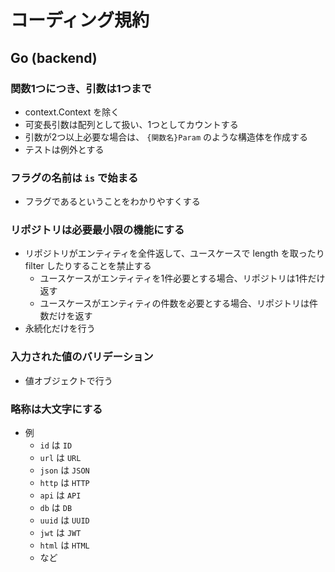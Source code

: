 # コーディング規約

## Go (backend)

### 関数1つにつき、引数は1つまで

- context.Context を除く
- 可変長引数は配列として扱い、1つとしてカウントする
- 引数が2つ以上必要な場合は、 `{関数名}Param` のような構造体を作成する
- テストは例外とする

### フラグの名前は `is` で始まる

- フラグであるということをわかりやすくする

### リポジトリは必要最小限の機能にする
- リポジトリがエンティティを全件返して、ユースケースで length を取ったり filter したりすることを禁止する
  - ユースケースがエンティティを1件必要とする場合、リポジトリは1件だけ返す
  - ユースケースがエンティティの件数を必要とする場合、リポジトリは件数だけを返す
- 永続化だけを行う

### 入力された値のバリデーション

- 値オブジェクトで行う

### 略称は大文字にする
- 例
  - `id` は `ID`
  - `url` は `URL`
  - `json` は `JSON`
  - `http` は `HTTP`
  - `api` は `API`
  - `db` は `DB`
  - `uuid` は `UUID`
  - `jwt` は `JWT`
  - `html` は `HTML`
  - など

